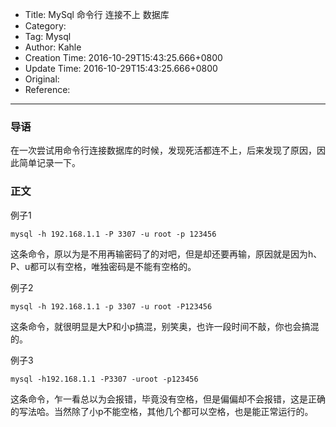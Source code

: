 - Title: MySql 命令行 连接不上 数据库
- Category:
- Tag: Mysql
- Author: Kahle
- Creation Time: 2016-10-29T15:43:25.666+0800
- Update Time: 2016-10-29T15:43:25.666+0800
- Original:
- Reference:

---


### 导语

在一次尝试用命令行连接数据库的时候，发现死活都连不上，后来发现了原因，因此简单记录一下。


### 正文

例子1
```
mysql -h 192.168.1.1 -P 3307 -u root -p 123456
```
这条命令，原以为是不用再输密码了的对吧，但是却还要再输，原因就是因为h、P、u都可以有空格，唯独密码是不能有空格的。


例子2
```
mysql -h 192.168.1.1 -p 3307 -u root -P123456
```
这条命令，就很明显是大P和小p搞混，别笑奥，也许一段时间不敲，你也会搞混的。


例子3
```
mysql -h192.168.1.1 -P3307 -uroot -p123456
```
这条命令，乍一看总以为会报错，毕竟没有空格，但是偏偏却不会报错，这是正确的写法哈。当然除了小p不能空格，其他几个都可以空格，也是能正常运行的。


